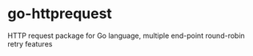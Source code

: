 # go-httprequest
HTTP request package for Go language, multiple end-point round-robin retry features
